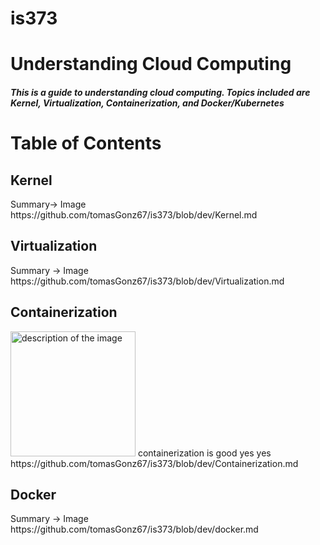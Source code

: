 # is373
<h1>Understanding Cloud Computing</h1>
<h5>This is a guide to understanding cloud computing. Topics included are Kernel, Virtualization, Containerization, and Docker/Kubernetes</h5>

<h1> Table of Contents </h1>
<h2>Kernel</h2> 
Summary-> Image
https://github.com/tomasGonz67/is373/blob/dev/Kernel.md

<h2>Virtualization</h2> 
Summary -> Image
https://github.com/tomasGonz67/is373/blob/dev/Virtualization.md



<h2>Containerization</h2>
<img src="https://github.com/user-attachments/assets/9c69308c-ade8-4ece-b0bd-cbb0813103ce" alt="description of the image" width="200" height="200"/>
containerization is good yes yes 
https://github.com/tomasGonz67/is373/blob/dev/Containerization.md


<h2>Docker</h2> 
Summary -> Image
https://github.com/tomasGonz67/is373/blob/dev/docker.md

